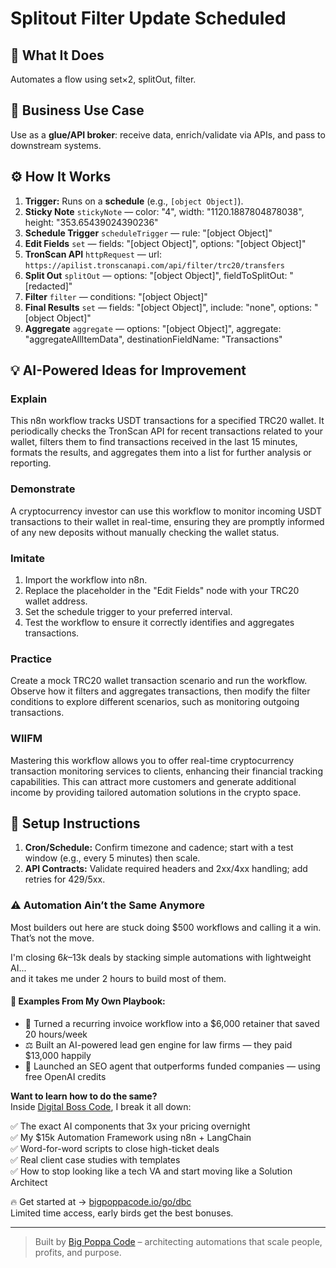 # Splitout Filter Update Scheduled
## 🚀 What It Does
Automates a flow using set×2, splitOut, filter.

## 💼 Business Use Case
Use as a **glue/API broker**: receive data, enrich/validate via APIs, and pass to downstream systems.

## ⚙️ How It Works
1. **Trigger:** Runs on a **schedule** (e.g., `[object Object]`).
2. **Sticky Note** `stickyNote` — color: "4", width: "1120.1887804878038", height: "353.65439024390236"
3. **Schedule Trigger** `scheduleTrigger` — rule: "[object Object]"
4. **Edit Fields** `set` — fields: "[object Object]", options: "[object Object]"
5. **TronScan API** `httpRequest` — url: `https://apilist.tronscanapi.com/api/filter/trc20/transfers`
6. **Split Out** `splitOut` — options: "[object Object]", fieldToSplitOut: "[redacted]"
7. **Filter** `filter` — conditions: "[object Object]"
8. **Final Results** `set` — fields: "[object Object]", include: "none", options: "[object Object]"
9. **Aggregate** `aggregate` — options: "[object Object]", aggregate: "aggregateAllItemData", destinationFieldName: "Transactions"

## 💡 AI-Powered Ideas for Improvement
### Explain
This n8n workflow tracks USDT transactions for a specified TRC20 wallet. It periodically checks the TronScan API for recent transactions related to your wallet, filters them to find transactions received in the last 15 minutes, formats the results, and aggregates them into a list for further analysis or reporting.

### Demonstrate
A cryptocurrency investor can use this workflow to monitor incoming USDT transactions to their wallet in real-time, ensuring they are promptly informed of any new deposits without manually checking the wallet status.

### Imitate
1. Import the workflow into n8n.
2. Replace the placeholder in the "Edit Fields" node with your TRC20 wallet address.
3. Set the schedule trigger to your preferred interval.
4. Test the workflow to ensure it correctly identifies and aggregates transactions.

### Practice
Create a mock TRC20 wallet transaction scenario and run the workflow. Observe how it filters and aggregates transactions, then modify the filter conditions to explore different scenarios, such as monitoring outgoing transactions.

### WIIFM
Mastering this workflow allows you to offer real-time cryptocurrency transaction monitoring services to clients, enhancing their financial tracking capabilities. This can attract more customers and generate additional income by providing tailored automation solutions in the crypto space.

## 🔧 Setup Instructions
1. **Cron/Schedule:** Confirm timezone and cadence; start with a test window (e.g., every 5 minutes) then scale.
2. **API Contracts:** Validate required headers and 2xx/4xx handling; add retries for 429/5xx.

### ⚠️ Automation Ain’t the Same Anymore

Most builders out here are stuck doing $500 workflows and calling it a win.  
That’s not the move.  

I'm closing $6k–$13k deals by stacking simple automations with lightweight AI...  
and it takes me under 2 hours to build most of them.

#### 🧠 Examples From My Own Playbook:
- 🔁 Turned a recurring invoice workflow into a $6,000 retainer that saved 20 hours/week  
- ⚖️ Built an AI-powered lead gen engine for law firms — they paid $13,000 happily  
- 🚀 Launched an SEO agent that outperforms funded companies — using free OpenAI credits  

**Want to learn how to do the same?**  
Inside [Digital Boss Code](https://bigpoppacode.io/go/dbc), I break it all down:

✅ The exact AI components that 3x your pricing overnight  
✅ My $15k Automation Framework using n8n + LangChain  
✅ Word-for-word scripts to close high-ticket deals  
✅ Real client case studies with templates  
✅ How to stop looking like a tech VA and start moving like a Solution Architect  

🔥 Get started at → [bigpoppacode.io/go/dbc](https://bigpoppacode.io/go/dbc)  
Limited time access, early birds get the best bonuses.

---
> Built by [Big Poppa Code](https://bigpoppacode.io) – architecting automations that scale people, profits, and purpose.
